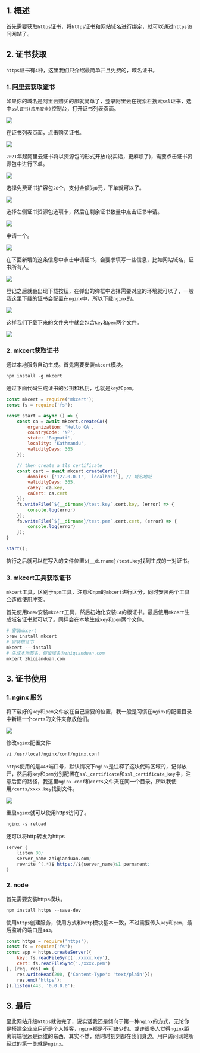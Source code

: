 ## 1. 概述

首先需要获取```https```证书，将```https```证书和网站域名进行绑定，就可以通过```https```访问网站了。

## 2. 证书获取

```https```证书有```4```种，这里我们只介绍最简单并且免费的，域名证书。

### 1. 阿里云获取证书

如果你的域名是阿里云购买的那就简单了，登录阿里云在搜索栏搜索```ssl```证书，选中```ssl证书(应用安全)```控制台，打开证书列表页面。

![](https://p1-juejin.byteimg.com/tos-cn-i-k3u1fbpfcp/149defed903b4ad89fc07efc4ef903ef~tplv-k3u1fbpfcp-watermark.image)

在证书列表页面，点击购买证书。

![](https://p9-juejin.byteimg.com/tos-cn-i-k3u1fbpfcp/997cb9e6bacb4f83893a75f67951fc06~tplv-k3u1fbpfcp-watermark.image)

```2021```年起阿里云证书将以资源包的形式开放(说实话，更麻烦了)，需要点击证书资源包中进行下单。

![](https://p9-juejin.byteimg.com/tos-cn-i-k3u1fbpfcp/6c0a2d5f3126403e98dfb2ee7771e941~tplv-k3u1fbpfcp-watermark.image)

选择免费证书扩容包```20```个，支付金额为```0```元，下单就可以了。

![](https://p1-juejin.byteimg.com/tos-cn-i-k3u1fbpfcp/ba8c3fef89e74afb82a0aa6bf35b3df4~tplv-k3u1fbpfcp-watermark.image)

选择左侧证书资源包选项卡，然后在剩余证书数量中点击证书申请。

![](https://p3-juejin.byteimg.com/tos-cn-i-k3u1fbpfcp/9902af04a289479499707a1b12078862~tplv-k3u1fbpfcp-watermark.image)

申请一个。

![](https://p9-juejin.byteimg.com/tos-cn-i-k3u1fbpfcp/dc62a793527341c2817d55f23d2a061f~tplv-k3u1fbpfcp-watermark.image)

在下面新增的这条信息中点击申请证书，会要求填写一些信息，比如网站域名，证书所有人。

![](https://p6-juejin.byteimg.com/tos-cn-i-k3u1fbpfcp/6c98e490fa8e4108bda758f08b484ae7~tplv-k3u1fbpfcp-watermark.image)

登记之后就会出现下载按钮，在弹出的弹框中选择需要对应的环境就可以了，一般我这里下载的证书会配置在```nginx```中，所以下载```nginx```的。

![](https://p3-juejin.byteimg.com/tos-cn-i-k3u1fbpfcp/0451332bf6464c58a7e82b43b58099dc~tplv-k3u1fbpfcp-watermark.image)

这样我们下载下来的文件夹中就会包含```key```和```pem```两个文件。

![](https://p1-juejin.byteimg.com/tos-cn-i-k3u1fbpfcp/4a0b974b7e364782976176d14fe9cbd1~tplv-k3u1fbpfcp-watermark.image)

### 2. mkcert获取证书

通过本地服务自动生成。首先需要安装```mkcert```模块。

```s
npm install -g mkcert
```

通过下面代码生成证书的公钥和私钥，也就是```key```和```pem```。

```js
const mkcert = require('mkcert');
const fs = require('fs');

const start = async () => {
    const ca = await mkcert.createCA({
        organization: 'Hello CA',
        countryCode: 'NP',
        state: 'Bagmati',
        locality: 'Kathmandu',
        validityDays: 365
    });

    // then create a tls certificate
    const cert = await mkcert.createCert({
        domains: ['127.0.0.1', 'localhost'], // 域名地址
        validityDays: 365,
        caKey: ca.key,
        caCert: ca.cert
    });
    fs.writeFile(`${__dirname}/test.key`,cert.key, (error) => {
        console.log(error)
    });
    fs.writeFile(`${__dirname}/test.pem`,cert.cert, (error) => {
        console.log(error)
    });
}

start();
```

执行之后就可以在写入的文件位置```${__dirname}/test.key```找到生成的一对证书。

### 3. mkcert工具获取证书

```mkcert```工具，区别于```npm```工具，注意和```npm```的```mkcert```进行区分，同时安装两个工具会造成使用冲突。

首先使用```brew```安装```mkcert```工具，然后初始化安装```CA```的根证书。最后使用```mkcert```生成域名证书就可以了。同样会在本地生成```key```和```pem```两个文件。

```s
# 安装mkcert
brew install mkcert
# 安装根证书
mkcert ---install
# 生成本地签名，假设域名为zhiqianduan.com
mkcert zhiqianduan.com
```

## 3. 证书使用

### 1. nginx 服务

将下载好的```key```和```pem```文件放在自己需要的位置，我一般是习惯在```nginx```的配置目录中新建一个```certs```的文件夹存放他们。

![](https://p1-juejin.byteimg.com/tos-cn-i-k3u1fbpfcp/a4352c8574da40508b980c3f309369c4~tplv-k3u1fbpfcp-watermark.image)

修改```nginx```配置文件

```s
vi /usr/local/nginx/conf/nginx.conf
```

```https```使用的是```443```端口号，默认情况下```nginx```是注释了这块代码区域的，记得放开，然后将```key```和```pem```分别配置在```ssl_certificate```和```ssl_certificate_key```中，注意后面的路径，我这里```nginx.conf```和```certs```文件夹在同一个目录，所以我使用```/certs/xxxx.key```找到文件。

![](https://p1-juejin.byteimg.com/tos-cn-i-k3u1fbpfcp/54b3325664924d2298b3be4516d39863~tplv-k3u1fbpfcp-watermark.image)

重启```nginx```就可以使用https访问了。

```s
nginx -s reload
```

还可以将http转发为https

```s
server {
    listen 80;
    server_name zhiqianduan.com;
    rewrite ^(.*)$ https://${server_name}$1 permanent; 
}
```

### 2. node

首先需要安装https模块。

```s
npm install https --save-dev
```

使用```https```创建服务，使用方式和```http```模块基本一致，不过需要传入```key```和```pem```，最后监听的端口是```443```。

```js
const https = require('https');
const fs = require('fs');
const app = https.createServer({
    key: fs.readFileSync('./xxxx.key'),
    cert: fs.readFileSync('./xxxx.pem')
}, (req, res) => {
    res.writeHead(200, {'Content-Type': 'text/plain'});
    res.end('https');
}).listen(443, '0.0.0.0');
```

## 3. 最后

至此网站升级```https```就做完了，说实话我还是倾向于第一种```nginx```的方式，无论你是搭建企业应用还是个人博客，```nginx```都是不可缺少的。或许很多人觉得```nginx```距离前端很远是运维的东西，其实不然，他时时刻刻都在我们身边。用户访问网站所经过的第一关就是```nginx```。
